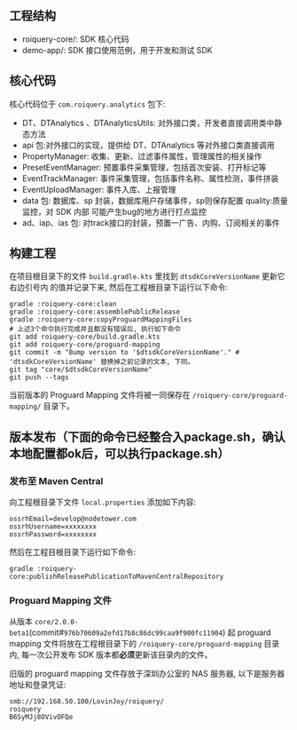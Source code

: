 ## 工程结构

- roiquery-core/: SDK 核心代码
- demo-app/: SDK 接口使用范例，用于开发和测试 SDK

## 核心代码

核心代码位于 `com.roiquery.analytics` 包下:

- DT、DTAnalytics 、DTAnalyticsUtils: 对外接口类，开发者直接调用类中静态方法
- api 包:对外接口的实现，提供给 DT、DTAnalytics 等对外接口类直接调用
- PropertyManager: 收集、更新、过滤事件属性，管理属性的相关操作
- PresetEventManager: 预置事件采集管理，包括首次安装、打开标记等
- EventTrackManager: 事件采集管理，包括事件名称、属性检测，事件拼装
- EventUploadManager: 事件入库、上报管理
- data 包: 数据库、sp 封装，数据库用户存储事件，sp则保存配置 quality:质量监控，对 SDK 内部
  可能产生bug的地方进行打点监控
- ad、iap、ias 包: 对track接口的封装，预置一广告、内购、订阅相关的事件

## 构建工程

在项目根目录下的文件 `build.gradle.kts` 里找到 `dtsdkCoreVersionName` 更新它右边引号内
的值并记录下来, 然后在工程根目录下运行以下命令:

```shell
gradle :roiquery-core:clean
gradle :roiquery-core:assemblePublicRelease
gradle :roiquery-core:copyProguardMappingFiles
# 上述3个命令执行完成并且都没有错误后, 执行如下命令
git add roiquery-core/build.gradle.kts
git add roiquery-core/proguard-mapping
git commit -m "Bump version to '$dtsdkCoreVersionName'." # 'dtsdkCoreVersionName' 替换掉之前记录的文本, 下同。
git tag "core/$dtsdkCoreVersionName"
git push --tags
```

当前版本的 Proguard Mapping 文件将被一同保存在 `/roiquery-core/proguard-mapping/`
目录下。

## 版本发布（下面的命令已经整合入package.sh，确认本地配置都ok后，可以执行package.sh）

### 发布至 Maven Central

向工程根目录下文件 `local.properties` 添加如下内容:

```properties
ossrhEmail=develop@nodetower.com
ossrhUsername=xxxxxxxx
ossrhPassword=xxxxxxxx
```

然后在工程目根目录下运行如下命令:

```shell
gradle :roiquery-core:publishReleasePublicationToMavenCentralRepository
```

### Proguard Mapping 文件

从版本 `core/2.0.0-beta1`(commit#`976b70609a2efd17b8c86dc99caa9f900fc11904`) 起
proguard mapping 文件将放在工程根目录下的 `/roiquery-core/proguard-mapping` 目录内,
每一次公开发布 SDK 版本都**必须**更新该目录内的文件。

旧版的 proguard mapping 文件存放于深圳办公室的 NAS 服务器, 以下是服务器地址和登录凭证:

```
smb://192.168.50.100/LovinJoy/roiquery/
roiquery
B6SyMJj8OVivOFQe
```
